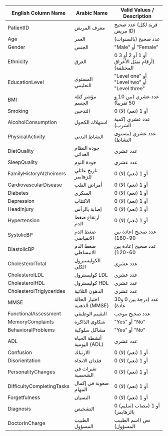 | English Column Name             | Arabic Name                     | Valid Values / Description                     |
|----------------------------------|----------------------------------|------------------------------------------------|
| PatientID                        | معرف المريض                     | عدد صحيح (فريد لكل مريض ID)                    |
| Age                              | العمر                            | عدد صحيح (بالسنوات)                            |
| Gender                           | الجنس                            | "Male" أو "Female"                             |
| Ethnicity                        | العرق                            | 0 أو 1 أو 2 أو 3 (أرقام تمثل الأعراق المختلفة) |
| EducationLevel                   | المستوى التعليمي                 | "Level one" أو "Level two" أو "Level three"    |
| BMI                              | مؤشر كتلة الجسم                  | عدد عشري (بين 10 و 50 تقريباً)                 |
| Smoking                          | التدخين                          | 0 (لا) أو 1 (نعم)                              |
| AlcoholConsumption               | استهلاك الكحول                   | عدد عشري (كمية الشرب)                          |
| PhysicalActivity                 | النشاط البدني                    | عدد عشري (مستوى النشاط)                        |
| DietQuality                      | جودة النظام الغذائي              | عدد عشري                                       |
| SleepQuality                     | جودة النوم                       | عدد عشري                                       |
| FamilyHistoryAlzheimers          | تاريخ عائلي للزهايمر             | 0 (لا) أو 1 (نعم)                              |
| CardiovascularDisease            | أمراض القلب                      | 0 (لا) أو 1 (نعم)                              |
| Diabetes                         | السكري                           | 0 (لا) أو 1 (نعم)                              |
| Depression                       | الاكتئاب                         | 0 (لا) أو 1 (نعم)                              |
| HeadInjury                       | إصابة بالرأس                     | 0 (لا) أو 1 (نعم)                              |
| Hypertension                     | ارتفاع ضغط الدم                  | 0 (لا) أو 1 (نعم)                              |
| SystolicBP                       | ضغط الدم الانقباضي               | عدد صحيح (عادة بين 90-180)                     |
| DiastolicBP                      | ضغط الدم الانبساطي               | عدد صحيح (عادة بين 60-120)                     |
| CholesterolTotal                 | الكوليسترول الكلي                | عدد عشري                                       |
| CholesterolLDL                   | كوليسترول LDL                    | عدد عشري                                       |
| CholesterolHDL                   | كوليسترول HDL                    | عدد عشري                                       |
| CholesterolTriglycerides         | الدهون الثلاثية                  | عدد عشري                                       |
| MMSE                              | اختبار الحالة الذهنية (MMSE)     | عدد (درجة بين 0 و30 عادة)                      |
| FunctionalAssessment             | التقييم الوظيفي                   | عدد صحيح موجب                                  |
| MemoryComplaints                 | شكاوى الذاكرة                    | "Yes" أو "No"                                  |
| BehavioralProblems               | مشاكل سلوكية                     | "Yes" أو "No"                                  |
| ADL                               | أنشطة الحياة اليومية (ADL)       | عدد عشري                                       |
| Confusion                         | الارتباك                         | 0 (لا) أو 1 (نعم)                              |
| Disorientation                    | فقدان الاتجاه                    | 0 (لا) أو 1 (نعم)                              |
| PersonalityChanges                | تغيرات في الشخصية                | 0 (لا) أو 1 (نعم)                              |
| DifficultyCompletingTasks         | صعوبة في إكمال المهام             | 0 (لا) أو 1 (نعم)                              |
| Forgetfulness                     | النسيان                          | 0 (لا) أو 1 (نعم)                              |
| Diagnosis                         | التشخيص                          | 0 (سليم) أو 1 (مصاب بالزهايمر)                 |
| DoctorInCharge                    | الطبيب المسؤول                   | نص (اسم الطبيب المسؤول)                        |
